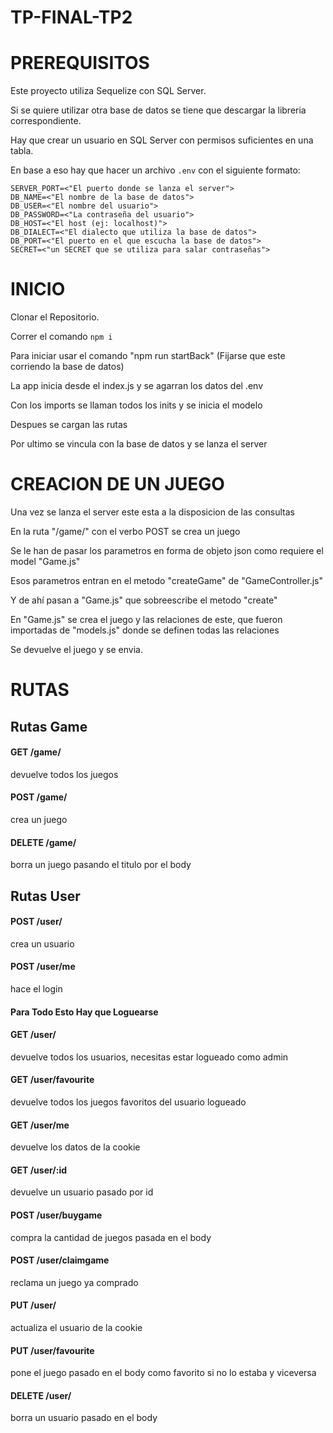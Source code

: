 # TP-FINAL-TP2

# PREREQUISITOS

Este proyecto utiliza Sequelize con SQL Server.

Si se quiere utilizar otra base de datos se tiene que descargar la libreria correspondiente.

Hay que crear un usuario en SQL Server con permisos suficientes en una tabla.

En base a eso hay que hacer un archivo `.env` con el siguiente formato:

```
SERVER_PORT=<"El puerto donde se lanza el server">
DB_NAME=<"El nombre de la base de datos">
DB_USER=<"El nombre del usuario">
DB_PASSWORD=<"La contraseña del usuario">
DB_HOST=<"El host (ej: localhost)">
DB_DIALECT=<"El dialecto que utiliza la base de datos">
DB_PORT=<"El puerto en el que escucha la base de datos">
SECRET=<"un SECRET que se utiliza para salar contraseñas">
```

# INICIO 

Clonar el Repositorio.

Correr el comando `npm i`



Para iniciar usar el comando "npm run startBack" (Fijarse que este corriendo la base de datos)

La app inicia desde el index.js y se agarran los datos del .env

Con los imports se llaman todos los inits y se inicia el modelo

Despues se cargan las rutas

Por ultimo se vincula con la base de datos y se lanza el server

# CREACION DE UN JUEGO

Una vez se lanza el server este esta a la disposicion de las consultas

En la ruta "/game/" con el verbo POST se crea un juego

Se le han de pasar los parametros en forma de objeto json como requiere el model "Game.js"

Esos parametros entran en el metodo "createGame" de "GameController.js"

Y de ahí pasan a "Game.js" que sobreescribe el metodo "create"

En "Game.js" se crea el juego y las relaciones de este, que fueron importadas de "models.js" donde se definen todas las relaciones

Se devuelve el juego y se envia.

# RUTAS

## Rutas Game

#### GET /game/
devuelve todos los juegos

#### POST /game/
crea un juego

#### DELETE /game/
borra un juego pasando el titulo por el body


## Rutas User

#### POST /user/
crea un usuario

#### POST /user/me
hace el login


#### Para Todo Esto Hay que Loguearse

#### GET /user/
devuelve todos los usuarios, necesitas estar logueado como admin

#### GET /user/favourite
devuelve todos los juegos favoritos del usuario logueado

#### GET /user/me
devuelve los datos de la cookie

#### GET /user/:id
devuelve un usuario pasado por id


#### POST /user/buygame
compra la cantidad de juegos pasada en el body

#### POST /user/claimgame
reclama un juego ya comprado


#### PUT /user/
actualiza el usuario de la cookie

#### PUT /user/favourite
pone el juego pasado en el body como favorito si no lo estaba y viceversa


#### DELETE /user/
borra un usuario pasado en el body